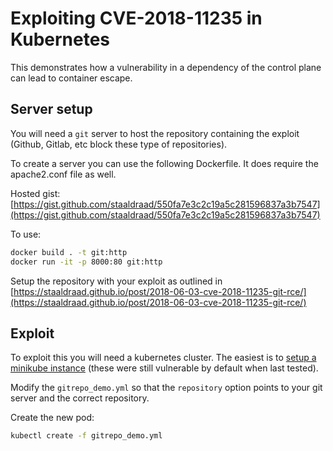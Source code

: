 # Exploiting CVE-2018-11235 in Kubernetes

This demonstrates how a vulnerability in a dependency of the control plane can lead to container escape.

## Server setup

You will need a `git` server to host the repository containing the exploit (Github, Gitlab, etc block these type of repositories).

To create a server you can use the following Dockerfile. It does require the apache2.conf file as well.

Hosted gist: [https://gist.github.com/staaldraad/550fa7e3c2c19a5c281596837a3b7547](https://gist.github.com/staaldraad/550fa7e3c2c19a5c281596837a3b7547)

To use:

```bash
docker build . -t git:http
docker run -it -p 8000:80 git:http
```

Setup the repository with your exploit as outlined in [https://staaldraad.github.io/post/2018-06-03-cve-2018-11235-git-rce/](https://staaldraad.github.io/post/2018-06-03-cve-2018-11235-git-rce/)

## Exploit

To exploit this you will need a kubernetes cluster. The easiest is to [setup a minikube instance](https://kubernetes.io/docs/tasks/tools/install-minikube/) (these were still vulnerable by default when last tested).
 
Modify the `gitrepo_demo.yml` so that the `repository` option points to your git server and the correct repository.

Create the new pod:

```bash
kubectl create -f gitrepo_demo.yml
```